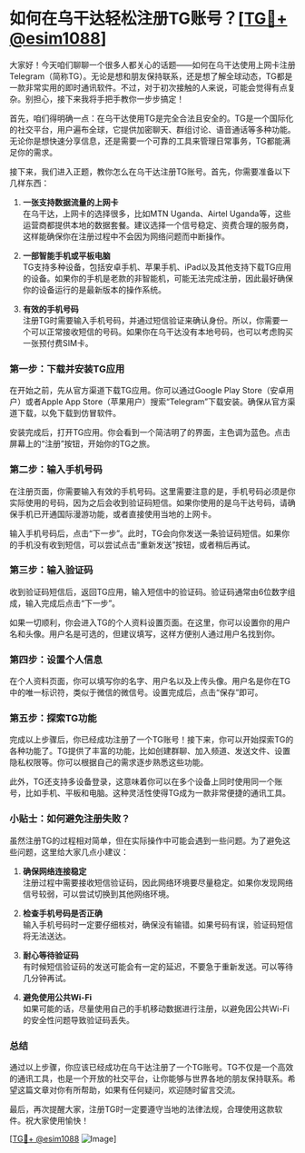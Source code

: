 # 如何在乌干达轻松注册TG账号？[[TG💪+ @esim1088](https://t.me/s/esim1088)]

大家好！今天咱们聊聊一个很多人都关心的话题——如何在乌干达使用上网卡注册Telegram（简称TG）。无论是想和朋友保持联系，还是想了解全球动态，TG都是一款非常实用的即时通讯软件。不过，对于初次接触的人来说，可能会觉得有点复杂。别担心，接下来我将手把手教你一步步搞定！

首先，咱们得明确一点：在乌干达使用TG是完全合法且安全的。TG是一个国际化的社交平台，用户遍布全球，它提供加密聊天、群组讨论、语音通话等多种功能。无论你是想快速分享信息，还是需要一个可靠的工具来管理日常事务，TG都能满足你的需求。

接下来，我们进入正题，教你怎么在乌干达注册TG账号。首先，你需要准备以下几样东西：

1. **一张支持数据流量的上网卡**  
   在乌干达，上网卡的选择很多，比如MTN Uganda、Airtel Uganda等，这些运营商都提供本地的数据套餐。建议选择一个信号稳定、资费合理的服务商，这样能确保你在注册过程中不会因为网络问题而中断操作。

2. **一部智能手机或平板电脑**  
   TG支持多种设备，包括安卓手机、苹果手机、iPad以及其他支持下载TG应用的设备。如果你的手机是老款的非智能机，可能无法完成注册，因此最好确保你的设备运行的是最新版本的操作系统。

3. **有效的手机号码**  
   注册TG时需要输入手机号码，并通过短信验证来确认身份。所以，你需要一个可以正常接收短信的号码。如果你在乌干达没有本地号码，也可以考虑购买一张预付费SIM卡。

### 第一步：下载并安装TG应用

在开始之前，先从官方渠道下载TG应用。你可以通过Google Play Store（安卓用户）或者Apple App Store（苹果用户）搜索“Telegram”下载安装。确保从官方渠道下载，以免下载到仿冒软件。

安装完成后，打开TG应用。你会看到一个简洁明了的界面，主色调为蓝色。点击屏幕上的“注册”按钮，开始你的TG之旅。

### 第二步：输入手机号码

在注册页面，你需要输入有效的手机号码。这里需要注意的是，手机号码必须是你实际使用的号码，因为之后会收到验证码短信。如果你使用的是乌干达号码，请确保手机已开通国际漫游功能，或者直接使用当地的上网卡。

输入手机号码后，点击“下一步”。此时，TG会向你发送一条验证码短信。如果你的手机没有收到短信，可以尝试点击“重新发送”按钮，或者稍后再试。

### 第三步：输入验证码

收到验证码短信后，返回TG应用，输入短信中的验证码。验证码通常由6位数字组成，输入完成后点击“下一步”。

如果一切顺利，你会进入TG的个人资料设置页面。在这里，你可以设置你的用户名和头像。用户名是可选的，但建议填写，这样方便别人通过用户名找到你。

### 第四步：设置个人信息

在个人资料页面，你可以填写你的名字、用户名以及上传头像。用户名是你在TG中的唯一标识符，类似于微信的微信号。设置完成后，点击“保存”即可。

### 第五步：探索TG功能

完成以上步骤后，你已经成功注册了一个TG账号！接下来，你可以开始探索TG的各种功能了。TG提供了丰富的功能，比如创建群聊、加入频道、发送文件、设置隐私权限等。你可以根据自己的需求逐步熟悉这些功能。

此外，TG还支持多设备登录，这意味着你可以在多个设备上同时使用同一个账号，比如手机、平板和电脑。这种灵活性使得TG成为一款非常便捷的通讯工具。

### 小贴士：如何避免注册失败？

虽然注册TG的过程相对简单，但在实际操作中可能会遇到一些问题。为了避免这些问题，这里给大家几点小建议：

1. **确保网络连接稳定**  
   注册过程中需要接收短信验证码，因此网络环境要尽量稳定。如果你发现网络信号较弱，可以尝试切换到其他网络环境。

2. **检查手机号码是否正确**  
   输入手机号码时一定要仔细核对，确保没有输错。如果号码有误，验证码短信将无法送达。

3. **耐心等待验证码**  
   有时候短信验证码的发送可能会有一定的延迟，不要急于重新发送。可以等待几分钟再试。

4. **避免使用公共Wi-Fi**  
   如果可能的话，尽量使用自己的手机移动数据进行注册，以避免因公共Wi-Fi的安全性问题导致验证码丢失。

### 总结

通过以上步骤，你应该已经成功在乌干达注册了一个TG账号。TG不仅是一个高效的通讯工具，也是一个开放的社交平台，让你能够与世界各地的朋友保持联系。希望这篇文章对你有所帮助，如果有任何疑问，欢迎随时留言交流。

最后，再次提醒大家，注册TG时一定要遵守当地的法律法规，合理使用这款软件。祝大家使用愉快！

[[TG💪+ @esim1088](https://t.me/s/esim1088) ![Image](https://i.postimg.cc/4NQfJmqS/Snipaste-2025-05-13-00-14-12.png)]